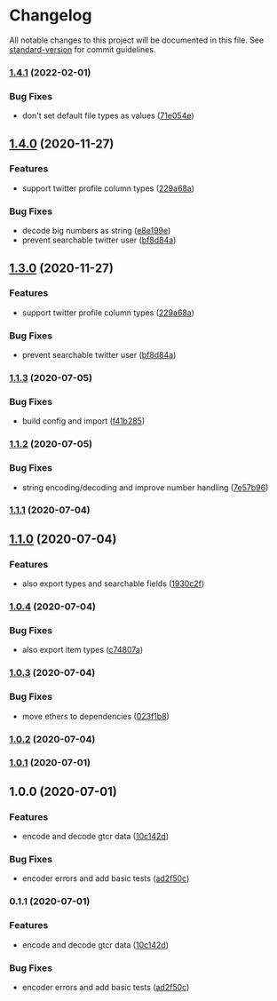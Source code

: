 # Changelog

All notable changes to this project will be documented in this file. See [standard-version](https://github.com/conventional-changelog/standard-version) for commit guidelines.

### [1.4.1](https://github.com/kleros/gtcr-encoder/compare/v1.4.0...v1.4.1) (2022-02-01)


### Bug Fixes

* don't set default file types as values ([71e054e](https://github.com/kleros/gtcr-encoder/commit/71e054ef3e92c4bd3d6bdb37bda5ab8196381026))

## [1.4.0](https://github.com/kleros/gtcr-encoder/compare/v1.1.3...v1.4.0) (2020-11-27)


### Features

* support twitter profile column types ([229a68a](https://github.com/kleros/gtcr-encoder/commit/229a68af8dc059d51f4cca363ab9a586403f5584))


### Bug Fixes

* decode big numbers as string ([e8e199e](https://github.com/kleros/gtcr-encoder/commit/e8e199ef7f3fe36a6d20eb033860eb95b15605e8))
* prevent searchable twitter user ([bf8d84a](https://github.com/kleros/gtcr-encoder/commit/bf8d84a90a83453ddddba8f00b5b0a342d80d40b))

## [1.3.0](https://github.com/kleros/gtcr-encoder/compare/v1.1.3...v1.3.0) (2020-11-27)


### Features

* support twitter profile column types ([229a68a](https://github.com/kleros/gtcr-encoder/commit/229a68af8dc059d51f4cca363ab9a586403f5584))


### Bug Fixes

* prevent searchable twitter user ([bf8d84a](https://github.com/kleros/gtcr-encoder/commit/bf8d84a90a83453ddddba8f00b5b0a342d80d40b))

### [1.1.3](https://github.com/kleros/gtcr-encoder/compare/v1.1.2...v1.1.3) (2020-07-05)


### Bug Fixes

* build config and import ([f41b285](https://github.com/kleros/gtcr-encoder/commit/f41b285f5ef8be0d8bc65d0f83f9c7c94c13f483))

### [1.1.2](https://github.com/kleros/gtcr-encoder/compare/v1.1.1...v1.1.2) (2020-07-05)


### Bug Fixes

* string encoding/decoding and improve number handling ([7e57b96](https://github.com/kleros/gtcr-encoder/commit/7e57b96559c76f6f322fcf69d403df6e293fd057))

### [1.1.1](https://github.com/kleros/gtcr-encoder/compare/v1.1.0...v1.1.1) (2020-07-04)

## [1.1.0](https://github.com/kleros/gtcr-encoder/compare/v1.0.4...v1.1.0) (2020-07-04)


### Features

* also export types and searchable fields ([1930c2f](https://github.com/kleros/gtcr-encoder/commit/1930c2f2124001796e216bd6902f60ecc23466ab))

### [1.0.4](https://github.com/kleros/gtcr-encoder/compare/v1.0.3...v1.0.4) (2020-07-04)


### Bug Fixes

* also export item types ([c74807a](https://github.com/kleros/gtcr-encoder/commit/c74807ab674e90be3d1dba825b81109d72ee07c5))

### [1.0.3](https://github.com/kleros/gtcr-encoder/compare/v1.0.2...v1.0.3) (2020-07-04)


### Bug Fixes

* move ethers to dependencies ([023f1b8](https://github.com/kleros/gtcr-encoder/commit/023f1b879a1d20be5588a741afc074b0f4ec76cd))

### [1.0.2](https://github.com/kleros/gtcr-encoder/compare/v1.0.1...v1.0.2) (2020-07-04)

### [1.0.1](https://github.com/kleros/gtcr-encoder/compare/v1.0.0...v1.0.1) (2020-07-01)

## 1.0.0 (2020-07-01)


### Features

* encode and decode gtcr data ([10c142d](https://github.com/kleros/gtcr-encoder/commit/10c142d30d91ae9eced71c11c01c2945fe71d142))


### Bug Fixes

* encoder errors and add basic tests ([ad2f50c](https://github.com/kleros/gtcr-encoder/commit/ad2f50cc62dd67bb776f86076d003934e32bd1e1))

### 0.1.1 (2020-07-01)


### Features

* encode and decode gtcr data ([10c142d](https://github.com/kleros/gtcr-encoder/commit/10c142d30d91ae9eced71c11c01c2945fe71d142))


### Bug Fixes

* encoder errors and add basic tests ([ad2f50c](https://github.com/kleros/gtcr-encoder/commit/ad2f50cc62dd67bb776f86076d003934e32bd1e1))
